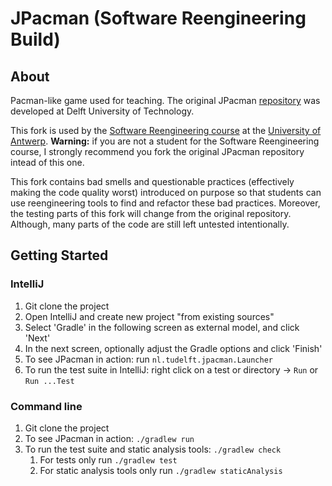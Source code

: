 # JPacman (Software Reengineering Build)

## About

Pacman-like game used for teaching. The original JPacman [repository](https://github.com/SERG-Delft/jpacman) was developed at Delft University of Technology.

This fork is used by the [Software Reengineering course](https://ansymore.uantwerpen.be/courses/software-reengineering) at the [University of Antwerp](https://www.uantwerpen.be/en/). **Warning:** if you are not a student for the Software Reengineering course, I strongly recommend you fork the original JPacman repository intead of this one.

This fork contains bad smells and questionable practices (effectively making the code quality worst) introduced on purpose so that students can use reengineering tools to find and refactor these bad practices. Moreover, the testing parts of this fork will change from the original repository. Although, many parts of the code are still left untested intentionally.

## Getting Started

### IntelliJ
1. Git clone the project
2. Open IntelliJ and create new project "from existing sources"
3. Select 'Gradle' in the following screen as external model, and click 'Next'
4. In the next screen, optionally adjust the Gradle options and click 'Finish'
5. To see JPacman in action: run `nl.tudelft.jpacman.Launcher`
5. To run the test suite in IntelliJ: right click on a test or directory -> `Run` or `Run ...Test`

### Command line
1. Git clone the project
2. To see JPacman in action: `./gradlew run`
3. To run the test suite and static analysis tools: `./gradlew check`
    1. For tests only run `./gradlew test`
    2. For static analysis tools only run `./gradlew staticAnalysis`
	 
